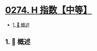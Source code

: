 # [0274. H 指数【中等】](https://github.com/Tdahuyou/TNotes.leetcode/tree/main/notes/0274.%20H%20%E6%8C%87%E6%95%B0%E3%80%90%E4%B8%AD%E7%AD%89%E3%80%91)

<!-- region:toc -->

- [1. 📝 概述](#1--概述)

<!-- endregion:toc -->

## 1. 📝 概述
